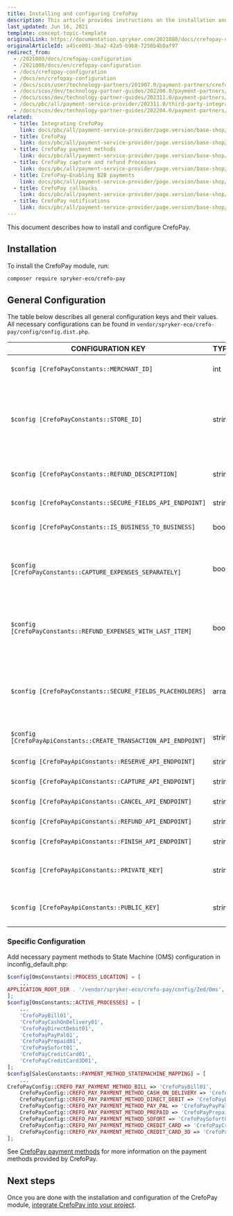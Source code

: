 ```yaml
---
title: Installing and configuring CrefoPay
description: This article provides instructions on the installation and configuration of the CrefoPay module for the Spryker Commerce OS.
last_updated: Jun 16, 2021
template: concept-topic-template
originalLink: https://documentation.spryker.com/2021080/docs/crefopay-configuration
originalArticleId: a45ce001-36a2-42a5-b9b8-7258b4b0af97
redirect_from:
  - /2021080/docs/crefopay-configuration
  - /2021080/docs/en/crefopay-configuration
  - /docs/crefopay-configuration
  - /docs/en/crefopay-configuration
  - /docs/scos/user/technology-partners/201907.0/payment-partners/crefopay/installing-and-configuring-crefopay.html
  - /docs/scos/dev/technology-partner-guides/202200.0/payment-partners/crefopay/installing-and-configuring-crefopay.html
  - /docs/scos/dev/technology-partner-guides/202311.0/payment-partners/crefopay/installing-and-configuring-crefopay.html
  - /docs/pbc/all/payment-service-provider/202311.0/third-party-integrations/crefopay/install-and-configure-crefopay.html
  - /docs/scos/dev/technology-partner-guides/202204.0/payment-partners/crefopay/installing-and-configuring-crefopay.html
related:
  - title: Integrating CrefoPay
    link: docs/pbc/all/payment-service-provider/page.version/base-shop/third-party-integrations/crefopay/integrate-crefopay.html
  - title: CrefoPay
    link: docs/pbc/all/payment-service-provider/page.version/base-shop/third-party-integrations/crefopay/crefopay.html
  - title: CrefoPay payment methods
    link: docs/pbc/all/payment-service-provider/page.version/base-shop/third-party-integrations/crefopay/crefopay-payment-methods.html
  - title: CrefoPay capture and refund Processes
    link: docs/pbc/all/payment-service-provider/page.version/base-shop/third-party-integrations/crefopay/crefopay-capture-and-refund-processes.html
  - title: CrefoPay—Enabling B2B payments
    link: docs/pbc/all/payment-service-provider/page.version/base-shop/third-party-integrations/crefopay/crefopay-enable-b2b-payments.html
  - title: CrefoPay callbacks
    link: docs/pbc/all/payment-service-provider/page.version/base-shop/third-party-integrations/crefopay/crefopay-callbacks.html
  - title: CrefoPay notifications
    link: docs/pbc/all/payment-service-provider/page.version/base-shop/third-party-integrations/crefopay/crefopay-notifications.html
---
```


This document describes how to install and configure CrefoPay.


## Installation

To install the CrefoPay module, run:

```bash
composer require spryker-eco/crefo-pay
```

## General Configuration

The table below describes all general configuration keys and their values.
All necessary configurations can be found in `vendor/spryker-eco/crefo-pay/config/config.dist.php`.

|CONFIGURATION KEY | TYPE  |  DESCRIPTION|
| --- | --- | --- |
| `$config [CrefoPayConstants::MERCHANT_ID]`| int | Merchant ID assigned by CrefoPay. |
|`$config [CrefoPayConstants::STORE_ID]` |string  |Store ID of the merchant assigned by CrefoPay as a merchant can have more than one store.|
| `$config [CrefoPayConstants::REFUND_DESCRIPTION]` | string | Description to be shown to the end user on the refund.|
| `$config [CrefoPayConstants::SECURE_FIELDS_API_ENDPOINT]`| string | Secure fields API endpoint.|
|`$config [CrefoPayConstants::IS_BUSINESS_TO_BUSINESS]`|bool  | Set true in case of b2b model. |
| `$config [CrefoPayConstants::CAPTURE_EXPENSES_SEPARATELY]`|bool  | If set true, allows capturing expenses in different transactions. |
| `$config [CrefoPayConstants::REFUND_EXPENSES_WITH_LAST_ITEM]`|bool|If set true, allows refunding expenses when the last item is refunded. |
|` $config [CrefoPayConstants::SECURE_FIELDS_PLACEHOLDERS] ` | array  | Placeholders for CC payment method fields (account name, card number, cvv).  |
| `$config [CrefoPayApiConstants::CREATE_TRANSACTION_API_ENDPOINT]`  | string  | Create Transaction API endpoint.  |
| `$config [CrefoPayApiConstants::RESERVE_API_ENDPOINT]` | string  |  Reserve API endpoint. |
| `$config [CrefoPayApiConstants::CAPTURE_API_ENDPOINT]`  | string  |  Capture API endpoint. |
| `$config [CrefoPayApiConstants::CANCEL_API_ENDPOINT]`  | string  | Cancel API endpoint.  |
|`$config [CrefoPayApiConstants::REFUND_API_ENDPOINT]`  | string  | Refund API endpoint.  |
| `$config [CrefoPayApiConstants::FINISH_API_ENDPOINT]`  | string  | Finish API endpoint.  |
| `$config [CrefoPayApiConstants::PRIVATE_KEY]` | string  | Integration private key. Provided by CrefoPay.  |
| `$config [CrefoPayApiConstants::PUBLIC_KEY]`  | string  | Integration public key. Provided by CrefoPay.  |

### Specific Configuration

Add necessary payment methods to State Machine (OMS) configuration in inconfig_default.php:

```php
$config[OmsConstants::PROCESS_LOCATION] = [
    ...
APPLICATION_ROOT_DIR . '/vendor/spryker-eco/crefo-pay/config/Zed/Oms',
];
$config[OmsConstants::ACTIVE_PROCESSES] = [
    ...
    'CrefoPayBill01',
    'CrefoPayCashOnDelivery01',
    'CrefoPayDirectDebit01',
    'CrefoPayPayPal01',
    'CrefoPayPrepaid01',
    'CrefoPaySofort01',
    'CrefoPayCreditCard01',
    'CrefoPayCreditCard3D01',
];
$config[SalesConstants::PAYMENT_METHOD_STATEMACHINE_MAPPING] = [
    ...
CrefoPayConfig::CREFO_PAY_PAYMENT_METHOD_BILL => 'CrefoPayBill01',
    CrefoPayConfig::CREFO_PAY_PAYMENT_METHOD_CASH_ON_DELIVERY => 'CrefoPayCashOnDelivery01',
    CrefoPayConfig::CREFO_PAY_PAYMENT_METHOD_DIRECT_DEBIT => 'CrefoPayDirectDebit01',
    CrefoPayConfig::CREFO_PAY_PAYMENT_METHOD_PAY_PAL => 'CrefoPayPayPal01',
    CrefoPayConfig::CREFO_PAY_PAYMENT_METHOD_PREPAID => 'CrefoPayPrepaid01',
    CrefoPayConfig::CREFO_PAY_PAYMENT_METHOD_SOFORT => 'CrefoPaySofort01',
    CrefoPayConfig::CREFO_PAY_PAYMENT_METHOD_CREDIT_CARD => 'CrefoPayCreditCard01',
    CrefoPayConfig::CREFO_PAY_PAYMENT_METHOD_CREDIT_CARD_3D => 'CrefoPayCreditCard3D01',
];
```

See [CrefoPay payment methods](/docs/pbc/all/payment-service-provider/latest/base-shop/third-party-integrations/crefopay/crefopay-payment-methods.html) for more information on the payment methods provided by CrefoPay.

## Next steps

Once you are done with the installation and configuration of the CrefoPay module, [integrate CrefoPay into your project](/docs/pbc/all/payment-service-provider/latest/base-shop/third-party-integrations/crefopay/integrate-crefopay.html).
